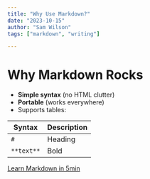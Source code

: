 ```yaml
---
title: "Why Use Markdown?"
date: "2023-10-15"
author: "Sam Wilson"
tags: ["markdown", "writing"]

---
```



# Why Markdown Rocks

- **Simple syntax** (no HTML clutter)
- **Portable** (works everywhere)
- Supports tables:

| Syntax      | Description |
| ----------- | ----------- |
| `#`         | Heading     |
| `**text**` | Bold        |

[Learn Markdown in 5min](https://commonmark.org/help/)